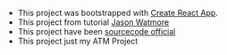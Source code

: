 - This project was bootstrapped with [Create React App](https://github.com/facebook/create-react-app).
- This project from tutorial [Jason Watmore](https://jasonwatmore.com/post/2020/03/02/react-hooks-redux-user-registration-and-login-tutorial-example)
- This project have been [sourcecode official](https://github.com/cornflourblue/react-hooks-redux-registration-login-example)
- This project just my ATM Project
